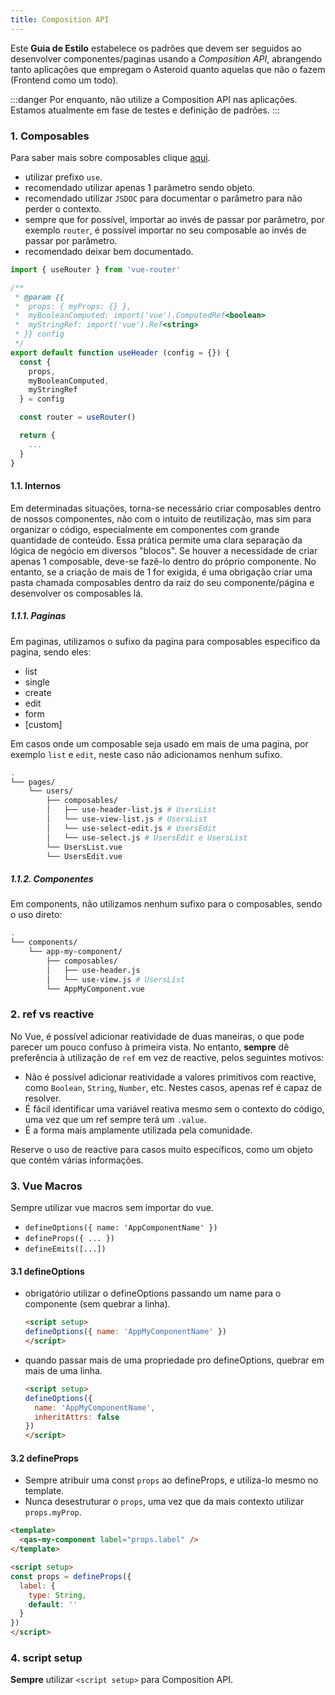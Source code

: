 ```yaml
---
title: Composition API
---
```


Este **Guia de Estilo** estabelece os padrões que devem ser seguidos ao desenvolver componentes/paginas usando a *Composition API*, abrangendo tanto aplicações que empregam o Asteroid quanto aquelas que não o fazem (Frontend como um todo).

:::danger
Por enquanto, não utilize a Composition API nas aplicações. Estamos atualmente em fase de testes e definição de padrões.
:::

### 1. Composables
Para saber mais sobre composables clique [aqui](https://vuejs.org/guide/reusability/composables.html#composables).

- utilizar prefixo `use`.
- recomendado utilizar apenas 1 parâmetro sendo objeto.
- recomendado utilizar `JSDOC` para documentar o parâmetro para não perder o contexto.
- sempre que for possível, importar ao invés de passar por parâmetro, por exemplo `router`, é possível importar no seu composable ao invés de passar por parâmetro.
- recomendado deixar bem documentado.

```js
import { useRouter } from 'vue-router'

/**
 * @param {{
 *  props: { myProps: {} },
 *  myBooleanComputed: import('vue').ComputedRef<boolean>
 *  myStringRef: import('vue').Ref<string>
 * }} config
 */
export default function useHeader (config = {}) {
  const {
    props,
    myBooleanComputed,
    myStringRef
  } = config

  const router = useRouter()

  return {
    ...
  }
}

```

#### 1.1. Internos
Em determinadas situações, torna-se necessário criar composables dentro de nossos componentes, não com o intuito de reutilização, mas sim para organizar o código, especialmente em componentes com grande quantidade de conteúdo. Essa prática permite uma clara separação da lógica de negócio em diversos "blocos". Se houver a necessidade de criar apenas 1 composable, deve-se fazê-lo dentro do próprio componente. No entanto, se a criação de mais de 1 for exigida, é uma obrigação criar uma pasta chamada composables dentro da raiz do seu componente/página e desenvolver os composables lá.

##### 1.1.1. Paginas
Em paginas, utilizamos o sufixo da pagina para composables especifico da pagina, sendo eles:

- list
- single
- create
- edit
- form
- [custom]

Em casos onde um composable seja usado em mais de uma pagina, por exemplo `list` e `edit`, neste caso não adicionamos nenhum sufixo.

```bash
.
└── pages/
    └── users/
        ├── composables/
        │   ├── use-header-list.js # UsersList
        │   └── use-view-list.js # UsersList
        │   └── use-select-edit.js # UsersEdit
        │   └── use-select.js # UsersEdit e UsersList
        └── UsersList.vue
        └── UsersEdit.vue
```

##### 1.1.2. Componentes
Em components, não utilizamos nenhum sufixo para o composables, sendo o uso direto:

```bash
.
└── components/
    └── app-my-component/
        ├── composables/
        │   ├── use-header.js
        │   └── use-view.js # UsersList
        └── AppMyComponent.vue
```

### 2. ref vs reactive
No Vue, é possível adicionar reatividade de duas maneiras, o que pode parecer um pouco confuso à primeira vista. No entanto, **sempre** dê preferência à utilização de `ref` em vez de reactive, pelos seguintes motivos:

- Não é possível adicionar reatividade a valores primitivos com reactive, como `Boolean`, `String`, `Number`, etc. Nestes casos, apenas ref é capaz de resolver.
- É fácil identificar uma variável reativa mesmo sem o contexto do código, uma vez que um ref sempre terá um `.value`.
- É a forma mais amplamente utilizada pela comunidade.

Reserve o uso de reactive para casos muito específicos, como um objeto que contém várias informações.

### 3. Vue Macros
Sempre utilizar vue macros sem importar do vue.

- `defineOptions({ name: 'AppComponentName' })`
- `defineProps({ ... })`
- `defineEmits([...])`

#### 3.1 defineOptions
- obrigatório utilizar o defineOptions passando um name para o componente (sem quebrar a linha).
  ```html
  <script setup>
  defineOptions({ name: 'AppMyComponentName' })
  </script>
  ```

- quando passar mais de uma propriedade pro defineOptions, quebrar em mais de uma linha.
  ```html
  <script setup>
  defineOptions({
    name: 'AppMyComponentName',
    inheritAttrs: false
  })
  </script>
  ```

#### 3.2 defineProps
- Sempre atribuir uma const `props` ao defineProps, e utiliza-lo mesmo no template.
- Nunca desestruturar o `props`, uma vez que da mais contexto utilizar `props.myProp`.

```html
<template>
  <qas-my-component label="props.label" />
</template>

<script setup>
const props = defineProps({
  label: {
    type: String,
    default: ''
  }
})
</script>
```

### 4. script setup
**Sempre** utilizar `<script setup>` para Composition API.
